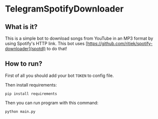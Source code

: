 # TelegramSpotifyDownloader

## What is it?
This is a simple bot to download songs from YouTube in an MP3 format by using Spotify's HTTP link. This bot uses [https://github.com/ritiek/spotify-downloader](spotdl) to do that!


## How to run?

First of all you should add your bot `TOKEN` to config file.

Then install requirements:
```
pip install requirements
```

Then you can run program with this command:
```
python main.py
```

